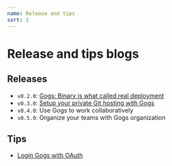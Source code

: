 ```yaml
---
name: Release and tips
sort: 2
---
```


# Release and tips blogs

## Releases

- `v0.2.0`: [Gogs: Binary is what called real deployment](http://obahua.com/gogs-binary-is-what-called-real-deployment/)
- `v0.3.0`: [Setup your private Git hosting with Gogs](http://obahua.com/setup-your-private-git-hosting-with-gogs/)
- `v0.4.0`: Use Gogs to work collaboratively
- `v0.5.0`: Organize your teams with Gogs organization

## Tips

- [Login Gogs with OAuth](http://obahua.com/login-gogs-with-oauth/)